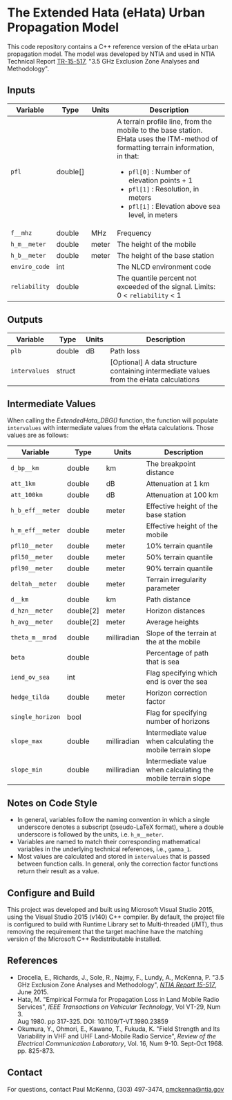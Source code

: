 # The Extended Hata (eHata) Urban Propagation Model #

This code repository contains a C++ reference version of the eHata 
urban propagation model.  The model was developed by NTIA and used in NTIA 
Technical Report [TR-15-517](https://www.its.bldrdoc.gov/publications/2805.aspx), 
"3.5 GHz Exclusion Zone Analyses and Methodology".

## Inputs ##

| Variable      | Type     | Units | Description |
|---------------|----------|-------|-------------|
| `pfl`         | double[] |       | A terrain profile line, from the mobile to the base station.  EHata uses the ITM-method of formatting terrain information, in that: <ul><li>`pfl[0]` : Number of elevation points + 1</li><li>`pfl[1]` : Resolution, in meters</li><li>`pfl[i]` : Elevation above sea level, in meters</li></ul> |
| `f__mhz`      | double   | MHz   | Frequency   |
| `h_m__meter`  | double   | meter | The height of the mobile |
| `h_b__meter`  | double   | meter | The height of the base station |
| `enviro_code` | int      |       | The NLCD environment code |
| `reliability` | double   |       | The quantile percent not exceeded of the signal.  Limits: 0 < `reliability` < 1  |

## Outputs ##

| Variable      | Type   | Units | Description |
|---------------|--------|-------|-------------|
| `plb`         | double | dB    | Path loss   |
| `intervalues` | struct |       | [Optional] A data structure containing intermediate values from the eHata calculations |

## Intermediate Values ##

When calling the _ExtendedHata_DBG()_ function, the function will populate `intervalues` with intermediate values from the eHata 
calculations.  Those values are as follows:

| Variable         | Type      | Units       | Description |
|------------------|-----------|-------------|-------------|
| `d_bp__km`       | double    | km          | The breakpoint distance |
| `att_1km`        | double    | dB          | Attenuation at 1 km |
| `att_100km`      | double    | dB          | Attenuation at 100 km |
| `h_b_eff__meter` | double    | meter       | Effective height of the base station |
| `h_m_eff__meter` | double    | meter       | Effective height of the mobile |
| `pfl10__meter`   | double    | meter       | 10% terrain quantile |
| `pfl50__meter`   | double    | meter       | 50% terrain quantile |
| `pfl90__meter`   | double    | meter       | 90% terrain quantile |
| `deltah__meter`  | double    | meter       | Terrain irregularity parameter |
| `d__km`          | double    | km          | Path distance |
| `d_hzn__meter`   | double[2] | meter       | Horizon distances |
| `h_avg__meter`   | double[2] | meter       | Average heights |
| `theta_m__mrad`  | double    | milliradian | Slope of the terrain at the at the mobile |
| `beta`           | double    |             | Percentage of path that is sea |
| `iend_ov_sea`    | int       |             | Flag specifying which end is over the sea |
| `hedge_tilda`    | double    | meter       | Horizon correction factor |
| `single_horizon` | bool      |             | Flag for specifying number of horizons |
| `slope_max`      | double    | milliradian | Intermediate value when calculating the mobile terrain slope |
| `slope_min`      | double    | milliradian | Intermediate value when calculating the mobile terrain slope |

## Notes on Code Style ##

* In general, variables follow the naming convention in which a single underscore
denotes a subscript (pseudo-LaTeX format), where a double underscore is followed
by the units, i.e. `h_m__meter`.
* Variables are named to match their corresponding mathematical variables 
in the underlying technical references, i.e., `gamma_1`.
* Most values are calculated and stored in `intervalues`
that is passed between function calls.  In general, only the correction factor
functions return their result as a value.

## Configure and Build ##

This project was developed and built using Microsoft Visual Studio
2015, using the Visual Studio 2015 (v140) C++ compiler.  By default, the
project file is configured to build with Runtime Library set to 
Multi-threaded (/MT), thus removing the requirement that the target machine
have the matching version of the Microsoft C++ Redistributable installed.

## References ##

* Drocella, E., Richards, J., Sole, R., Najmy, F., Lundy, A., McKenna, P. "3.5 
GHz Exclusion Zone Analyses and Methodology", [_NTIA Report 15-517_](https://www.its.bldrdoc.gov/publications/2805.aspx), June 2015.
* Hata, M. "Empirical Formula for Propagation Loss in Land Mobile 
Radio Services", _IEEE Transactions on Vehicular Technology_, Vol VT-29, Num 3.  
Aug 1980.  pp 317-325.  DOI: 10.1109/T-VT.1980.23859
* Okumura, Y., Ohmori, E., Kawano, T., Fukuda, K.  "Field Strength 
and Its Variability in VHF and UHF Land-Mobile Radio Service", 
_Review of the Electrical Communication Laboratory_, Vol. 16, Num 9-10. 
Sept-Oct 1968. pp. 825-873.

## Contact ##
For questions, contact Paul McKenna, (303) 497-3474, pmckenna@ntia.gov
